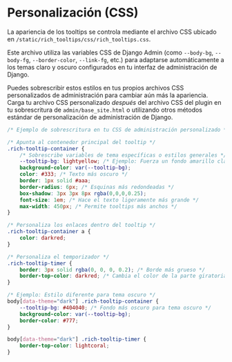 # Personalización (CSS)

La apariencia de los tooltips se controla mediante el archivo CSS ubicado en `/static/rich_tooltips/css/rich_tooltips.css`.

Este archivo utiliza las variables CSS de Django Admin (como `--body-bg`, `--body-fg`, `--border-color`, `--link-fg`, etc.) para adaptarse automáticamente a los temas claro y oscuro configurados en tu interfaz de administración de Django.

Puedes sobrescribir estos estilos en tus propios archivos CSS personalizados de administración para cambiar aún más la apariencia. Carga tu archivo CSS personalizado *después* del archivo CSS del plugin en tu sobrescritura de `admin/base_site.html` o utilizando otros métodos estándar de personalización de administración de Django.

```css
/* Ejemplo de sobrescritura en tu CSS de administración personalizado */

/* Apunta al contenedor principal del tooltip */
.rich-tooltip-container {
    /* Sobrescribe variables de tema específicas o estilos generales */
    --tooltip-bg: lightyellow; /* Ejemplo: Fuerza un fondo amarillo claro independientemente del tema */
    background-color: var(--tooltip-bg);
    color: #333; /* Texto más oscuro */
    border: 1px solid #aaa;
    border-radius: 6px; /* Esquinas más redondeadas */
    box-shadow: 3px 3px 8px rgba(0,0,0,0.25);
    font-size: 1em; /* Hace el texto ligeramente más grande */
    max-width: 450px; /* Permite tooltips más anchos */
}

/* Personaliza los enlaces dentro del tooltip */
.rich-tooltip-container a {
    color: darkred;
}

/* Personaliza el temporizador */
.rich-tooltip-timer {
    border: 3px solid rgba(0, 0, 0, 0.2); /* Borde más grueso */
    border-top-color: darkred; /* Cambia el color de la parte giratoria */
}

/* Ejemplo: Estilo diferente para tema oscuro */
body[data-theme="dark"] .rich-tooltip-container {
    --tooltip-bg: #404040; /* Fondo más oscuro para tema oscuro */
    background-color: var(--tooltip-bg);
    border-color: #777;
}

body[data-theme="dark"] .rich-tooltip-timer {
    border-top-color: lightcoral;
}
```

